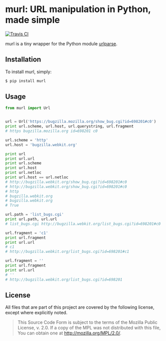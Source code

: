 # murl: URL manipulation in Python, made simple

[![Travis CI](https://secure.travis-ci.org/berkerpeksag/murl.png)](http://travis-ci.org/berkerpeksag/murl)

murl is a tiny wrapper for the Python module [urlparse](http://docs.python.org/library/urlparse.html).

## Installation

To install murl, simply:

```bash
$ pip install murl
```

## Usage

```py
from murl import Url


url = Url('https://bugzilla.mozilla.org/show_bug.cgi?id=698201#c0')
print url.scheme, url.host, url.querystring, url.fragment
# https bugzilla.mozilla.org id=698201 c0

url.scheme = 'http'
url.host = 'bugzilla.webkit.org'

print url
print url.url
print url.scheme
print url.host
print url.netloc
print url.host == url.netloc
# http://bugzilla.webkit.org/show_bug.cgi?id=698201#c0
# http://bugzilla.webkit.org/show_bug.cgi?id=698201#c0
# http
# bugzilla.webkit.org
# bugzilla.webkit.org
# True

url.path = 'list_bugs.cgi'
print url.path, url.url
# list_bugs.cgi http://bugzilla.webkit.org/list_bugs.cgi?id=698201#c0

url.fragment = 'c1'
print url.fragment
print url.url
# c1
# http://bugzilla.webkit.org/list_bugs.cgi?id=698201#c1

url.fragment = ''
print url.fragment
print url.url
# ''
# http://bugzilla.webkit.org/list_bugs.cgi?id=698201
```

## License

All files that are part of this project are covered by the following license, except where explicitly noted.

> This Source Code Form is subject to the terms of the Mozilla Public
> License, v. 2.0. If a copy of the MPL was not distributed with this
> file, You can obtain one at http://mozilla.org/MPL/2.0/.

